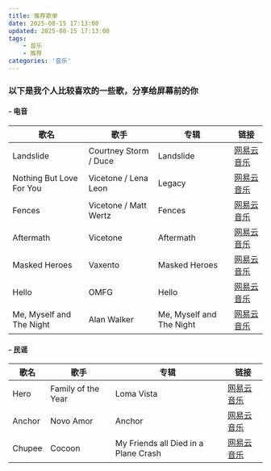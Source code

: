```yaml
---
title: 推荐歌单
date: 2025-08-15 17:13:00
updated: 2025-08-15 17:13:00
tags: 
    - 音乐
    - 推荐
categories: '音乐'
---
```

### 以下是我个人比较喜欢的一些歌，分享给屏幕前的你
#### - 电音
| 歌名 | 歌手 | 专辑 | 链接 |
| --- | --- | --- | --- |
| Landslide | Courtney Storm / Duce | Landslide | [网易云音乐](https://music.163.com/song?id=2642551819&uct2=U2FsdGVkX18JPUCpkUJBSz75J8F+D3EmdANlp4oVUN4=) |
| Nothing But Love For You | Vicetone / Lena Leon | Legacy | [网易云音乐](https://music.163.com/song?id=1816407235&uct2=U2FsdGVkX19kzVmdOk2WeUOQL7h/AY6Nz0Z63pzbvmo=) |
| Fences | Vicetone / Matt Wertz | Fences | [网易云音乐](https://music.163.com/song?id=1339221426&uct2=U2FsdGVkX1/CxeHLPTOCt2Ozpz9rrwiW1xnJjVmSTVQ=) |
| Aftermath | Vicetone | Aftermath | [网易云音乐](https://music.163.com/song?id=1401064270&uct2=U2FsdGVkX19SityZPM9WIKEc6fkEPvVpdsqSGO8gGmM=) |
| Masked Heroes | Vaxento | Masked Heroes | [网易云音乐](https://music.163.com/song?id=30854966&uct2=U2FsdGVkX19MOCuvDSzMPU5TxEDo5895CFtGfU4hV+4=) |
| Hello | OMFG | Hello | [网易云音乐](https://music.163.com/song?id=33211676&uct2=U2FsdGVkX1/Vpi/11RTMK7ZPNOd8DqpE5InpxYLtSg8=) |
| Me, Myself and The Night | Alan Walker | Me, Myself and The Night | [网易云音乐](https://music.163.com/song?id=2709947842&uct2=U2FsdGVkX18/9jbmzXDrLn/iCJcZx7e+L6FaRFluAis=) |
#### - 民谣
| 歌名 | 歌手 | 专辑 | 链接 |
| --- | --- | --- | --- |
| Hero | Family of the Year | Loma Vista | [网易云音乐](https://music.163.com/song?id=17863892&uct2=U2FsdGVkX19fDSQg44dWqUt2zjiOgiofZ2G0Ge2w3yk=) |
| Anchor | Novo Amor | Anchor | [网易云音乐](https://music.163.com/song?id=35956873&uct2=U2FsdGVkX18wqBqN/NPK7XXusKoqTK/EHTpdLh8oUxg=) |
| Chupee | Cocoon | My Friends all Died in a Plane Crash | [网易云音乐](https://music.163.com/song?id=2311279&uct2=U2FsdGVkX19xxnAbwMBM6eYjdDblTvJt/KIc0NqEIAw=) |